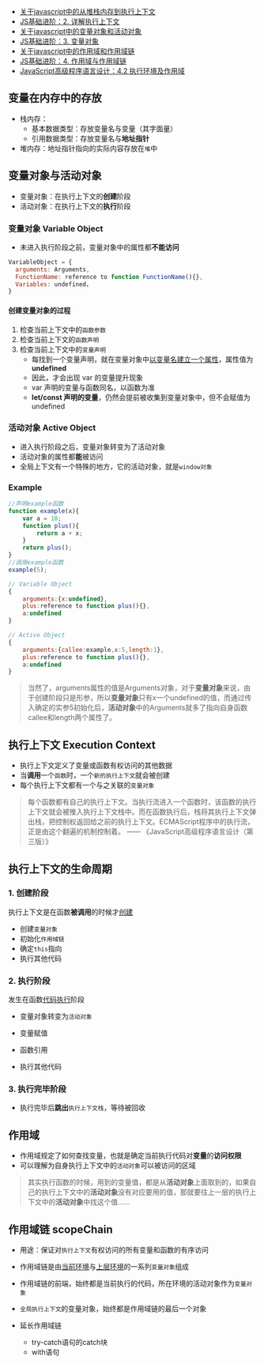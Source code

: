 - [关于javascript中的从堆栈内存到执行上下文](https://github.com/ershing/RookieAngle/blob/master/javascript/executionContext.md)
- [JS基础进阶：2. 详解执行上下文](https://mp.weixin.qq.com/s?__biz=MzI4NjE3MzQzNg==&mid=2649865900&idx=1&sn=a8fefbc436283b638eaeba1d7bd8496d&scene=19#wechat_redirect)
- [关于javascript中的变量对象和活动对象](https://github.com/ershing/RookieAngle/blob/master/javascript/javascriptVariableObject.md)
- [JS基础进阶：3. 变量对象](https://mp.weixin.qq.com/s?__biz=MzI4NjE3MzQzNg==&mid=2649865890&idx=1&sn=345db9d600329796d5dcfc0ee7eea303&scene=19#wechat_redirect)
- [关于javascript中的作用域和作用域链](https://github.com/ershing/RookieAngle/blob/master/javascript/scopeChain.md)
- [JS基础进阶：4. 作用域与作用域链](https://mp.weixin.qq.com/s?__biz=MzI4NjE3MzQzNg==&mid=2649865906&idx=1&sn=f6e6056218e5d382555b0168af518761&scene=19#wechat_redirect)
- [JavaScript高级程序语言设计：4.2 执行环境及作用域](https://www.ituring.com.cn/book/946)

## 变量在内存中的存放

- 栈内存：
  - 基本数据类型：存放变量名与变量（其字面量）
  - 引用数据类型：存放变量名与**地址指针**
- 堆内存：地址指针指向的实际内容存放在`堆`中

## 变量对象与活动对象

- 变量对象：在执行上下文的**创建**阶段
- 活动对象：在执行上下文的**执行**阶段

### 变量对象 Variable Object

- 未进入执行阶段之前，变量对象中的属性都**不能访问**

```javascript
VariableObject = {
  arguments: Arguments,
  FunctionName: reference to function FunctionName(){},
  Variables: undefined，
}
```

#### 创建变量对象的过程

1. 检查当前上下文中的`函数参数`
2. 检查当前上下文的`函数声明`
3. 检查当前上下文中的`变量声明` 
   - 每找到一个变量声明，就在变量对象中<u>以变量名建立一个属性</u>，属性值为 **undefined**
   - 因此，才会出现 var 的变量提升现象
   - var 声明的变量与函数同名，以函数为准
   - **let/const 声明的变量**，仍然会提前被收集到变量对象中，但不会赋值为 undefined

### 活动对象 Active Object

- 进入执行阶段之后，变量对象转变为了活动对象
- 活动对象的属性都**能**被访问
- 全局上下文有一个特殊的地方，它的活动对象，就是`window对象`

### Example

```js
//声明example函数
function example(x){
    var a = 10;
    function plus(){
        return a + x;
    }
    return plus();
}
//调用example函数
example(5);
```

```js
// Variable Object
{
    arguments:{x:undefined},
    plus:reference to function plus(){},
    a:undefined
}
```

```javascript
// Active Object
{
    arguments:{callee:example,x:5,length:1},
    plus:reference to function plus(){},
    a:undefined
}
```

> 当然了，arguments属性的值是Arguments对象，对于**变量对象**来说，由于创建阶段只是形参，所以**变量对象**只有x一个undefined的值，而通过传入确定的实参5初始化后，**活动对象**中的Arguments就多了指向自身函数callee和length两个属性了。

## 执行上下文 Execution Context

- 执行上下文定义了变量或函数有权访问的其他数据
- 当**调用**一个`函数`时，一个`新的执行上下文`就会被创建
- 每个执行上下文都有一个与之关联的`变量对象`

> 每个函数都有自己的执行上下文。当执行流进入一个函数时，该函数的执行上下文就会被推入执行上下文栈中。而在函数执行后，栈将其执行上下文弹出栈，把控制权返回给之前的执行上下文。ECMAScript程序中的执行流，正是由这个翻遍的机制控制着。
>		—— 《JavaScript高级程序语言设计（第三版）》

## 执行上下文的生命周期

### 1. 创建阶段

执行上下文是在函数**被调用**的时候才<u>创建</u>

- 创建`变量对象`
- 初始化`作用域链`
- 确定`this`指向
- 执行其他代码

### 2. 执行阶段

发生在函数<u>代码执行</u>阶段

- 变量对象转变为`活动对象`

- 变量赋值
- 函数引用
- 执行其他代码

### 3. 执行完毕阶段

- 执行完毕后**跳出**`执行上下文栈`，等待被回收

## 作用域

- 作用域规定了如何查找变量，也就是确定当前执行代码对**变量**的**访问权限**
- 可以理解为自身执行上下文中的`活动对象`可以被访问的区域

> 其实执行函数的时候，用到的变量值，都是从**活动对象**上面取到的，如果自己的执行上下文中的**活动对象**没有对应要用的值，那就要往上一层的执行上下文中的**活动对象**中找这个值……

## 作用域链 scopeChain

- 用途：保证对`执行上下文`有权访问的所有变量和函数的有序访问
- 作用域链是由<u>当前环境</u>与<u>上层环境</u>的一系列`变量对象`组成
- 作用域链的前端，始终都是当前执行的代码，所在环境的活动对象作为`变量对象`
- `全局执行上下文`的变量对象，始终都是作用域链的最后一个对象

- 延长作用域链
  - try-catch语句的catch块
  - with语句
